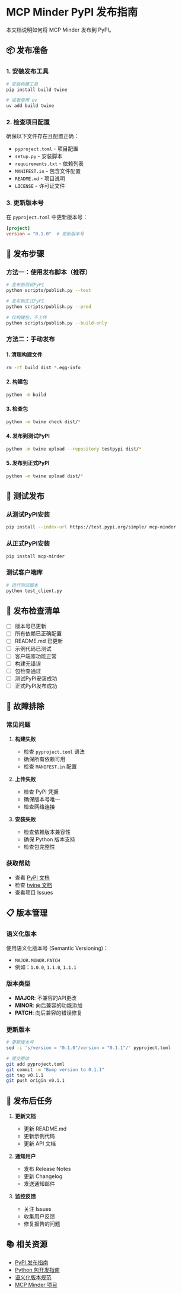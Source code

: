 # MCP Minder PyPI 发布指南

本文档说明如何将 MCP Minder 发布到 PyPI。

## 📦 发布准备

### 1. 安装发布工具

```bash
# 安装构建工具
pip install build twine

# 或者使用 uv
uv add build twine
```

### 2. 检查项目配置

确保以下文件存在且配置正确：

- `pyproject.toml` - 项目配置
- `setup.py` - 安装脚本
- `requirements.txt` - 依赖列表
- `MANIFEST.in` - 包含文件配置
- `README.md` - 项目说明
- `LICENSE` - 许可证文件

### 3. 更新版本号

在 `pyproject.toml` 中更新版本号：

```toml
[project]
version = "0.1.0"  # 更新版本号
```

## 🚀 发布步骤

### 方法一：使用发布脚本（推荐）

```bash
# 发布到测试PyPI
python scripts/publish.py --test

# 发布到正式PyPI
python scripts/publish.py --prod

# 仅构建包，不上传
python scripts/publish.py --build-only
```

### 方法二：手动发布

#### 1. 清理构建文件

```bash
rm -rf build dist *.egg-info
```

#### 2. 构建包

```bash
python -m build
```

#### 3. 检查包

```bash
python -m twine check dist/*
```

#### 4. 发布到测试PyPI

```bash
python -m twine upload --repository testpypi dist/*
```

#### 5. 发布到正式PyPI

```bash
python -m twine upload dist/*
```

## 🧪 测试发布

### 从测试PyPI安装

```bash
pip install --index-url https://test.pypi.org/simple/ mcp-minder
```

### 从正式PyPI安装

```bash
pip install mcp-minder
```

### 测试客户端库

```bash
# 运行测试脚本
python test_client.py
```

## 📝 发布检查清单

- [ ] 版本号已更新
- [ ] 所有依赖已正确配置
- [ ] README.md 已更新
- [ ] 示例代码已测试
- [ ] 客户端库功能正常
- [ ] 构建无错误
- [ ] 包检查通过
- [ ] 测试PyPI安装成功
- [ ] 正式PyPI发布成功

## 🔧 故障排除

### 常见问题

1. **构建失败**
   - 检查 `pyproject.toml` 语法
   - 确保所有依赖可用
   - 检查 `MANIFEST.in` 配置

2. **上传失败**
   - 检查 PyPI 凭据
   - 确保版本号唯一
   - 检查网络连接

3. **安装失败**
   - 检查依赖版本兼容性
   - 确保 Python 版本支持
   - 检查包完整性

### 获取帮助

- 查看 [PyPI 文档](https://packaging.python.org/)
- 检查 [twine 文档](https://twine.readthedocs.io/)
- 查看项目 Issues

## 📋 版本管理

### 语义化版本

使用语义化版本号 (Semantic Versioning)：

- `MAJOR.MINOR.PATCH`
- 例如：`1.0.0`, `1.1.0`, `1.1.1`

### 版本类型

- **MAJOR**: 不兼容的API更改
- **MINOR**: 向后兼容的功能添加
- **PATCH**: 向后兼容的错误修复

### 更新版本

```bash
# 更新版本号
sed -i 's/version = "0.1.0"/version = "0.1.1"/' pyproject.toml

# 提交更改
git add pyproject.toml
git commit -m "Bump version to 0.1.1"
git tag v0.1.1
git push origin v0.1.1
```

## 🎯 发布后任务

1. **更新文档**
   - 更新 README.md
   - 更新示例代码
   - 更新 API 文档

2. **通知用户**
   - 发布 Release Notes
   - 更新 Changelog
   - 发送通知邮件

3. **监控反馈**
   - 关注 Issues
   - 收集用户反馈
   - 修复报告的问题

## 📚 相关资源

- [PyPI 发布指南](https://packaging.python.org/tutorials/packaging-projects/)
- [Python 包开发指南](https://packaging.python.org/guides/distributing-packages-using-setuptools/)
- [语义化版本规范](https://semver.org/)
- [MCP Minder 项目](https://github.com/your-org/mcp-minder)
